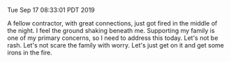 Tue Sep 17 08:33:01 PDT 2019

A fellow contractor, with great connections, just got fired in the middle of the
night.  I feel the ground shaking beneath me.  Supporting my family is one of my
primary concerns, so I need to address this today.  Let's not be rash.  Let's
not scare the family with worry.  Let's just get on it and get some irons in the
fire.
